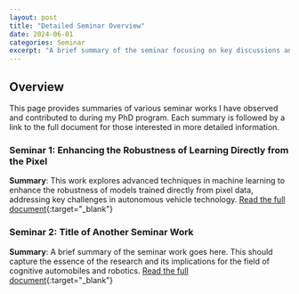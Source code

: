 ```yaml
---
layout: post
title: "Detailed Seminar Overview"
date: 2024-06-01
categories: Seminar
excerpt: "A brief summary of the seminar focusing on key discussions and findings..."
---
```


## Overview
This page provides summaries of various seminar works I have observed and contributed to during my PhD program. Each summary is followed by a link to the full document for those interested in more detailed information.

### Seminar 1: Enhancing the Robustness of Learning Directly from the Pixel
**Summary**: This work explores advanced techniques in machine learning to enhance the robustness of models trained directly from pixel data, addressing key challenges in autonomous vehicle technology.
[Read the full document](https://github.com/safebotics/safebotics.github.io/blob/master/assets/Enhancing_the_Robustness_of_Learning_Directly_from_the_Pixel__Seminar_Pascal_.pdf){:target="_blank"}

### Seminar 2: Title of Another Seminar Work
**Summary**: A brief summary of the seminar work goes here. This should capture the essence of the research and its implications for the field of cognitive automobiles and robotics.
[Read the full document](https://github.com/safebotics/safebotics.github.io/blob/master/assets/file2.pdf){:target="_blank"}



